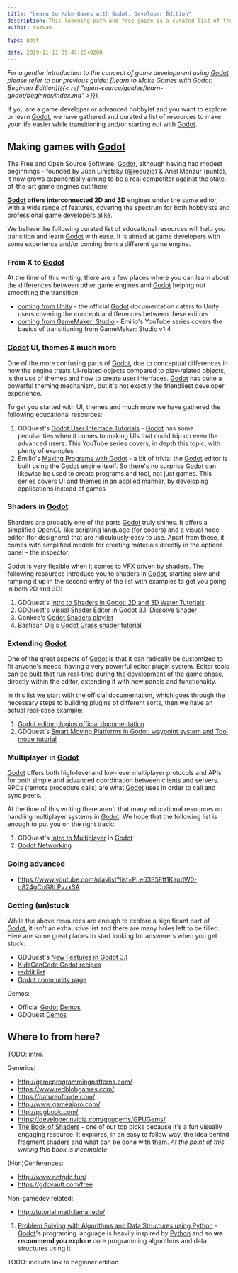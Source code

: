 ```yaml
---
title: "Learn to Make Games with Godot: Developer Edition"
description: This learning path and free guide is a curated list of free resources to transition to and advance with the Free and Open Source engine Godot
author: razvan

type: post

date: 2019-11-11 09:47:26+0200
---
```


<!-- TODO: link to main contributors guidelines -->

_For a gentler introduction to the concept of game development using [Godot] please refer to our previous guide: [Learn to Make Games with Godot: Beginner Edition]({{< ref "open-source/guides/learn-godot/beginner/index.md" >}})._

If you are a game developer or advanced hobbyist and you want to explore or learn [Godot], we have gathered and curated a list of resources to make your life easier while transitioning and/or starting out with [Godot].

## Making games with [Godot]

The Free and Open Source Software, [Godot], although having had modest beginnings - founded by Juan Linietsky ([@reduzio](https://twitter.com/reduzio)) & Ariel Manzur (punto), it now grows exponentially aiming to be a real competitor against the state-of-the-art game engines out there.

**[Godot] offers interconnected 2D and 3D** engines under the same editor, with a wide range of features, covering the spectrum for both hobbyists and professional game developers alike.

We believe the following curated list of educational resources will help you transition and learn [Godot] with ease. It is aimed at game developers with some experience and/or coming from a different game engine.

### From X to [Godot]

At the time of this writing, there are a few places where you can learn about the differences between other game engines and [Godot] helping out smoothing the transition:

- [coming from Unity](http://docs.godotengine.org/en/3.1/getting_started/editor/unity_to_godot.html) - the official [Godot] documentation caters to Unity users covering the conceptual differences between these editors
- [coming from GameMaker: Studio](https://www.youtube.com/playlist?list=PLQsiR7DILTcxma-doUnpoALIX001NvcP_) - Emilio's YouTube series covers the basics of transitioning from GameMaker: Studio v1.4

### [Godot] UI, themes & much more

One of the more confusing parts of [Godot], due to conceptual differences in how the engine treats UI-related objects compared to play-related objects, is the use of themes and how to create user interfaces. [Godot] has quite a powerful theming mechanism, but it's not exactly the friendliest developer experience.

To get you started with UI, themes and much more we have gathered the following educational resources:

1. GDQuest's [Godot User Interface Tutorials](https://www.youtube.com/playlist?list=PLhqJJNjsQ7KGXNbfsUHJbb5-s2Tujtjt4) - [Godot] has some peculiarities when it comes to making UIs that could trip up even the advanced users. This YouTube series covers, in depth this topic, with plenty of examples
1. Emilio's [Making Programs with Godot](https://www.youtube.com/playlist?list=PLQsiR7DILTczMLsN8qmMym7pYfJXynzK0) - a bit of trivia: the [Godot] editor is built using the [Godot] engine itself. So there's no surprise [Godot] can likewise be used to create programs and tool, not just games. This series covers UI and themes in an applied manner, by developing applications instead of games

### Shaders in [Godot]

Sharders are probably one of the parts [Godot] truly shines. It offers a simplified OpenGL-like scripting language (for coders) and a visual node editor (for designers) that are ridiculously easy to use. Apart from these, it comes with simplified models for creating materials directly in the options panel - the inspector.

[Godot] is very flexible when it comes to VFX driven by shaders. The following resources introduce you to shaders in [Godot], starting slow and ramping it up in the second entry of the list with examples to get you going in both 2D and 3D:
1. GDQuest's [Intro to Shaders in Godot: 2D and 3D Water Tutorials](https://www.youtube.com/playlist?list=PLhqJJNjsQ7KHqNMYmTwtsYTeTrqrRP_fP)
1. GDQuest's [Visual Shader Editor in Godot 3.1: Dissolve Shader](https://youtu.be/sf_Dc4ew3eM)
1. Gonkee's [Godot Shaders playlist](https://www.youtube.com/playlist?list=PL9NDikg3iIaXtGQY6HIgzUxfuMTkybzyx)
1. Bastiaan Olij's [Godot Grass shader tutorial](https://youtu.be/uMB3-g8v1B0)

### Extending [Godot]

One of the great aspects of [Godot] is that it can radically be customized to fit anyone's needs, having a very powerful editor plugin system. Editor tools can be built that run real-time during the development of the game phase, directly within the editor, extending it with new panels and functionality.

In this list we start with the official documentation, which goes through the necessary steps to building plugins of different sorts, then we have an actual real-case example:

1. [Godot editor plugins official documentation](https://docs.godotengine.org/en/3.1/tutorials/plugins/editor/index.html)
1. GDQuest's [Smart Moving Platforms in Godot: waypoint system and Tool mode tutorial](https://youtu.be/ZWO2WiH9p9s)

### Multiplayer in [Godot]

[Godot] offers both high-level and low-level multiplayer protocols and APIs for both simple and advanced coordination between clients and servers. RPCs (remote procedure calls) are what [Godot] uses in order to call and sync peers.

At the time of this writing there aren't that many educational resources on handling multiplayer systems in [Godot]. We hope that the following list is enough to put you on the right track:

1. GDQuest's [Intro to Multiplayer](https://www.youtube.com/playlist?list=PLhqJJNjsQ7KHohKIdqyTHRr96zYreZMC7) in [Godot]
1. [Godot Networking](http://docs.godotengine.org/en/3.1/tutorials/networking/index.html)

### Going advanced

- https://www.youtube.com/playlist?list=PLe63S5Eft1KapdW0-o824gCbG8LPvzxSA

### Getting (un)stuck

While the above resources are enough to explore a significant part of [Godot], it isn't an exhaustive list and there are many holes left to be filled. Here are some great places to start looking for answerers when you get stuck:

- GDQuest's [New Features in Godot 3.1](https://www.youtube.com/playlist?list=PLhqJJNjsQ7KEN1pQVRD4an4Ykd1i9t3t9)
- [KidsCanCode Godot recipes](http://kidscancode.org/godot_recipes/)
- [reddit list](https://www.reddit.com/r/godot/comments/an0iq5/godot_tutorials_list_of_video_and_written/)
- [Godot community page](https://godotengine.org/community)

Demos:

- Official [Godot] [Demos](https://github.com/godotengine/godot-demo-projects)
- GDQuest [Demos](https://github.com/GDquest/Godot-engine-tutorial-demos)

## Where to from here?

TODO: intro.

Generics:

- http://gameprogrammingpatterns.com/
- https://www.redblobgames.com/
- https://natureofcode.com/
- http://www.gameaipro.com/
- http://pcgbook.com/
- https://developer.nvidia.com/gpugems/GPUGems/
- [The Book of Shaders](https://thebookofshaders.com/) - one of our top picks because it's a fun visually engaging resource. It explores, in an easy to follow way, the idea behind fragment shaders and what can be done with them. _At the point of this writing this book is incomplete_

(Non)Conferences:
- http://www.notgdc.fun/
- https://gdcvault.com/free

Non-gamedev related:
- http://tutorial.math.lamar.edu/

1. [Problem Solving with Algorithms and Data Structures using Python](https://runestone.academy/runestone/books/published/pythonds/index.html) - [Godot]'s programing language is heavily inspired by [Python](https://www.python.org/) and so **we recommend you explore** core programming algorithms and data structures using it

TODO: include link to beginner edition

[Godot]: https://godotengine.org

